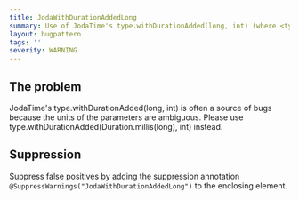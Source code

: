 ```yaml
---
title: JodaWithDurationAddedLong
summary: Use of JodaTime's type.withDurationAdded(long, int) (where <type> = {Duration,Instant,DateTime}). Please use type.withDurationAdded(Duration.millis(long), int) instead.
layout: bugpattern
tags: ''
severity: WARNING
---
```


<!--
*** AUTO-GENERATED, DO NOT MODIFY ***
To make changes, edit the @BugPattern annotation or the explanation in docs/bugpattern.
-->


## The problem
JodaTime's type.withDurationAdded(long, int) is often a source of bugs because the units of the parameters are ambiguous. Please use type.withDurationAdded(Duration.millis(long), int) instead.

## Suppression
Suppress false positives by adding the suppression annotation `@SuppressWarnings("JodaWithDurationAddedLong")` to the enclosing element.
